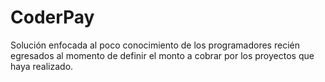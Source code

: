 # CoderPay
Solución enfocada al poco conocimiento de los programadores recién egresados al momento de definir el monto a cobrar por los proyectos que haya realizado.
